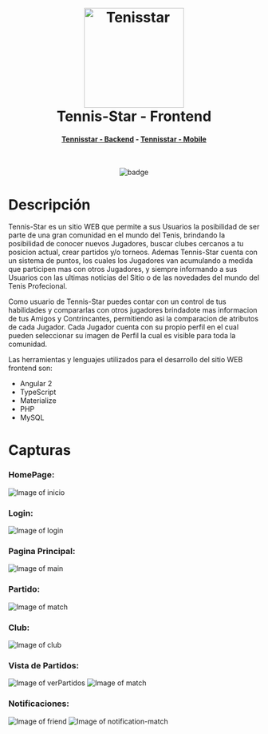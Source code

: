 <h1 align="center">
  <br>
  <a href="https://www.tennis-star.com"><img src="https://raw.githubusercontent.com/martinbobbio/davinci-tennisstar-frontend/master/src/assets/images/logo.png" alt="Tenisstar" width="200"></a>
  <br>
  Tennis-Star - Frontend
  <br>
</h1>
<h4 align="center">
  <a href="https://github.com/martinbobbio/davinci-tennisstar-backend">Tennisstar - Backend</a>
   -  
  <a href="https://github.com/martinbobbio/davinci-tennisstar-mobile">Tennisstar - Mobile</a>
</h4>

<br>
<p align="center">
    <img src="https://forthebadge.com/images/badges/built-with-love.svg" alt="badge">
</p>


# Descripción

Tennis-Star es un sitio WEB que permite a sus Usuarios la posibilidad de ser parte de una gran comunidad en el mundo del Tenis, brindando la posibilidad de conocer nuevos Jugadores, buscar clubes cercanos a tu posicion actual, crear partidos y/o torneos.
Ademas Tennis-Star cuenta con un sistema de puntos, los cuales los Jugadores van acumulando a medida que participen mas con otros Jugadores, y siempre informando a sus Usuarios con las ultimas noticias del Sitio o de las novedades del mundo del Tenis Profecional.

Como usuario de Tennis-Star puedes contar con un control de tus habilidades y compararlas con otros jugadores brindadote mas informacion de tus Amigos y Contrincantes, permitiendo asi la comparacion de atributos de cada Jugador. Cada Jugador cuenta con su propio perfil en el cual pueden seleccionar su imagen de Perfil la cual es visible para toda la comunidad.

Las herramientas y lenguajes utilizados para el desarrollo del sitio WEB frontend son:
* Angular 2
* TypeScript
* Materialize
* PHP
* MySQL


# Capturas

### HomePage:

![Image of inicio](src/assets/images/screen-home.png)<br/>

### Login:

![Image of login](src/assets/images/screen-login.png)
<br/>

### Pagina Principal:

![Image of main](src/assets/images/screen-main.png)
<br/>

### Partido:
![Image of match](src/assets/images/screen-match.png)
<br/>

### Club:

![Image of club](src/assets/images/screen-club.png)
<br/>

### Vista de Partidos:

![Image of verPartidos](src/assets/images/screen-verPartidos.png)
![Image of match](src/assets/images/screen-explorar-match.png)
<br/>

### Notificaciones:

![Image of friend](src/assets/images/screen-notification-friend.png)
![Image of notification-match](src/assets/images/screen-notification-match.png)
<br/>
